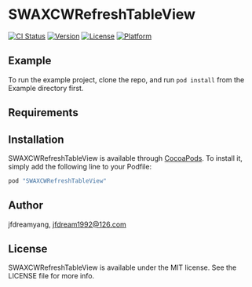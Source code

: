 # SWAXCWRefreshTableView

[![CI Status](http://img.shields.io/travis/jfdreamyang/SWAXCWRefreshTableView.svg?style=flat)](https://travis-ci.org/jfdreamyang/SWAXCWRefreshTableView)
[![Version](https://img.shields.io/cocoapods/v/SWAXCWRefreshTableView.svg?style=flat)](http://cocoapods.org/pods/SWAXCWRefreshTableView)
[![License](https://img.shields.io/cocoapods/l/SWAXCWRefreshTableView.svg?style=flat)](http://cocoapods.org/pods/SWAXCWRefreshTableView)
[![Platform](https://img.shields.io/cocoapods/p/SWAXCWRefreshTableView.svg?style=flat)](http://cocoapods.org/pods/SWAXCWRefreshTableView)

## Example

To run the example project, clone the repo, and run `pod install` from the Example directory first.

## Requirements

## Installation

SWAXCWRefreshTableView is available through [CocoaPods](http://cocoapods.org). To install
it, simply add the following line to your Podfile:

```ruby
pod "SWAXCWRefreshTableView"
```

## Author

jfdreamyang, jfdream1992@126.com

## License

SWAXCWRefreshTableView is available under the MIT license. See the LICENSE file for more info.
